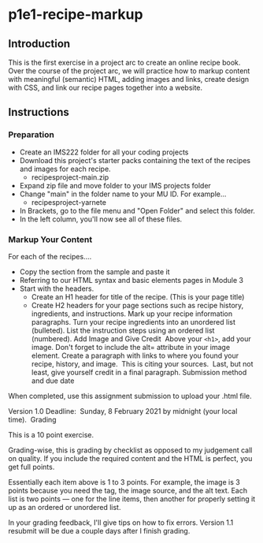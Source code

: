 # p1e1-recipe-markup

## Introduction

This is the first exercise in a project arc to create an online recipe book. Over the course of the project arc, we will practice how to markup content with meaningful (semantic) HTML, adding images and links, create design with CSS, and link our recipe pages together into a website.

## Instructions

### Preparation

+ Create an IMS222 folder for all your coding projects
+ Download this project's starter packs containing the text of the recipes and images for each recipe.
  + recipesproject-main.zip
+ Expand zip file and move folder to your IMS projects folder
+ Change "main" in the folder name to your MU ID. For example...
  + recipesproject-yarnete
+ In Brackets, go to the file menu and "Open Folder" and select this folder.
+ In the left column, you'll now see all of these files.

### Markup Your Content
For each of the recipes....
+ Copy the <head> section from the sample and paste it  
+ Referring to our HTML syntax and basic elements pages in Module 3
+ Start with the headers.
  + Create an H1 header for title of the recipe. (This is your page title)
  + Create H2 headers for your page sections such as recipe history, ingredients, and instructions.
Mark up your recipe information paragraphs.
Turn your recipe ingredients into an unordered list (bulleted).
List the instruction steps using an ordered list (numbered).
Add Image and Give Credit 
Above your `<h1>`, add your image. Don't forget to include the alt= attribute in your image element.
Create a paragraph with links to where you found your recipe, history, and image.  This is citing your sources. 
Last, but not least, give yourself credit in a final paragraph.
Submission method and due date

When completed, use this assignment submission to upload your .html file.

Version 1.0 Deadline:  Sunday, 8 February 2021 by midnight (your local time). 
Grading

This is a 10 point exercise.

Grading-wise, this is grading by checklist as opposed to my judgement call on quality. If you include the required content and the HTML is perfect, you get full points.

Essentially each item above is 1 to 3 points. For example, the image is 3 points because you need the tag, the image source, and the alt text. Each list is two points — one for the line items, then another for properly setting it up as an ordered or unordered list.

In your grading feedback, I'll give tips on how to fix errors. Version 1.1 resubmit will be due a couple days after I finish grading.
